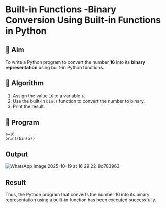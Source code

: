 # Built-in Functions -Binary Conversion Using Built-in Functions in Python

## 🎯 Aim
To write a Python program to convert the number **16** into its **binary representation** using built-in Python functions.

## 🧠 Algorithm
1. Assign the value `16` to a variable `a`.
2. Use the built-in `bin()` function to convert the number to binary.
3. Print the result.

## 🧾 Program
```
a=16
print(bin(a))
```

## Output
![WhatsApp Image 2025-10-19 at 16 29 22_8d783963](https://github.com/user-attachments/assets/c43c24dc-aa38-4dcc-83e1-c319bf0ddf98)


## Result
Thus, the Python program that converts the number 16 into its binary representation using a built-in function has been executed successfully.
